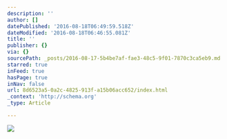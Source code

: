 ```yaml
---
description: ''
author: []
datePublished: '2016-08-18T06:49:59.518Z'
dateModified: '2016-08-18T06:46:55.081Z'
title: ''
publisher: {}
via: {}
sourcePath: _posts/2016-08-17-5b4be7af-fae3-48c5-9f01-7870c3ca5eb9.md
starred: true
inFeed: true
hasPage: true
inNav: false
url: 8d6523a5-0a2c-4825-913f-a15b06acc652/index.html
_context: 'http://schema.org'
_type: Article

---
```

![](https://the-grid-user-content.s3-us-west-2.amazonaws.com/434039d8-c9e3-4b5b-960f-5ba2ba3a5029.jpg)